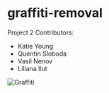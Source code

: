 # graffiti-removal
Project 2 Contributors:
- Katie Young
- Quentin Sloboda
- Vasil Nenov
- Liliana Ilut

![Graffiti](https://media.giphy.com/media/3o6fITIGbYys34HW6s/giphy.gif)